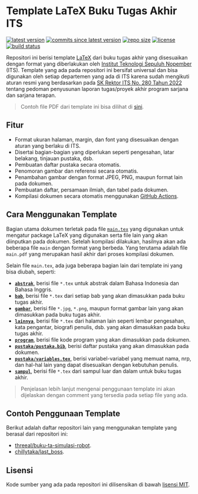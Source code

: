 # Template LaTeX Buku Tugas Akhir ITS

[![latest version](https://img.shields.io/github/v/release/b201lab/template-buku-ta-its)](https://github.com/b201lab/template-buku-ta-its/releases/)
[![commits since latest version](https://img.shields.io/github/commits-since/b201lab/template-buku-ta-its/latest)](https://github.com/b201lab/template-buku-ta-its/commits/master)
[![repo size](https://img.shields.io/github/repo-size/b201lab/template-buku-ta-its)](https://github.com/b201lab/template-buku-ta-its)
[![license](https://img.shields.io/github/license/b201lab/template-buku-ta-its)](./LICENSE)
[![build status](https://img.shields.io/github/actions/workflow/status/b201lab/template-buku-ta-its/ci.yaml?branch=main)](https://github.com/b201lab/template-buku-ta-its/actions/workflows/ci.yaml)

Repositori ini berisi template [LaTeX](https://www.latex-project.org/) dari buku tugas akhir yang disesuaikan dengan format yang diberlakukan oleh [Institut Teknologi Sepuluh Nopember](https://www.its.ac.id/) (ITS). Template yang ada pada repositori ini bersifat universal dan bisa digunakan oleh setiap departemen yang ada di ITS karena sudah mengikuti aturan resmi yang berdasarkan pada [SK Rektor ITS No. 280 Tahun 2022](https://www.its.ac.id/pendidikan/wp-content/uploads/sites/112/2022/03/280-SK-Rektor-ttg-Pedoman-Penyusunan-Laporan-Tugas-Akhir-Sarjana-Sarjana-Terapan.pdf) tentang pedoman penyusunan laporan tugas/proyek akhir program sarjana dan sarjana terapan.

> Contoh file PDF dari template ini bisa dilihat di [sini](https://b201lab.github.io/template-buku-ta-its/buku-ta.pdf).

## Fitur

- Format ukuran halaman, margin, dan font yang disesuaikan dengan aturan yang berlaku di ITS.
- Disertai bagian-bagian yang diperlukan seperti pengesahan, latar belakang, tinjauan pustaka, dsb.
- Pembuatan daftar pustaka secara otomatis.
- Penomoran gambar dan referensi secara otomatis.
- Penambahan gambar dengan format JPEG, PNG, maupun format lain pada dokumen.
- Pembuatan daftar, persamaan ilmiah, dan tabel pada dokumen.
- Kompilasi dokumen secara otomatis menggunakan [GitHub Actions](https://github.com/features/actions).

## Cara Menggunakan Template

Bagian utama dokumen terletak pada file [`main.tex`](./main.tex) yang digunakan untuk mengatur package LaTeX yang digunakan serta file lain yang akan diinputkan pada dokumen.
Setelah kompilasi dilakukan, hasilnya akan ada beberapa file `main` dengan format yang berbeda.
Yang terutama adalah file `main.pdf` yang merupakan hasil akhir dari proses kompilasi dokumen.

Selain file `main.tex`, ada juga beberapa bagian lain dari template ini yang bisa diubah, seperti:

- **[`abstrak`](./abstrak)**, berisi file `*.tex` untuk abstrak dalam Bahasa Indonesia dan Bahasa Inggris.
- **[`bab`](./bab)**, berisi file `*.tex` dari setiap bab yang akan dimasukkan pada buku tugas akhir.
- **[`gambar`](./gambar)**, berisi file `*.jpg`, `*.png`, maupun format gambar lain yang akan dimasukkan pada buku tugas akhir.
- **[`lainnya`](./lainnya)**, berisi file `*.tex` dari halaman lain seperti lembar pengesahan, kata pengantar, biografi penulis, dsb. yang akan dimasukkan pada buku tugas akhir.
- **[`program`](./program)**, berisi file kode program yang akan dimasukkan pada dokumen.
- **[`pustaka/pustaka.bib`](./pustaka/pustaka.bib)**, berisi daftar pustaka yang akan dimasukkan pada dokumen.
- **[`pustaka/variables.tex`](./pustaka/variables.tex)**, berisi variabel-variabel yang memuat nama, nrp, dan hal-hal lain yang dapat disesuaikan dengan kebutuhan penulis.
- **[`sampul`](./sampul)**, berisi file `*.tex` dari sampul luar dan dalam untuk buku tugas akhir.

> Penjelasan lebih lanjut mengenai penggunaan template ini akan dijelaskan dengan comment yang tersedia pada setiap file yang ada.

## Contoh Penggunaan Template

Berikut adalah daftar repositori lain yang menggunakan template yang berasal dari repositori ini:

- [threeal/buku-ta-simulasi-robot](https://github.com/threeal/buku-ta-simulasi-robot).
- [chillytaka/last_boss](https://github.com/chillytaka/last_boss).

## Lisensi

Kode sumber yang ada pada repositori ini dilisensikan di bawah [lisensi MIT](./LICENSE).
